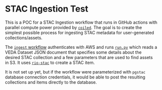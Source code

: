 # STAC Ingestion Test

This is a POC for a STAC Ingestion workflow that runs in GitHub actions with parallel compute power provided by [`coiled`](https://www.coiled.io/). The goal is to create the simplest possible process for ingesting STAC metadata for user-generated collections/assets.

The [`ingest` workflow](./.github/workflows/ingest.yml) authenticates with AWS and runs [`run.py`](./run.py) which reads a VEDA Dataset JSON document that specifies some details about the desired STAC collection and a few parameters that are used to find assets in S3. It uses [`rio-stac`](https://github.com/developmentseed/rio-stac) to create a STAC item.

It is not set up yet, but if the workflow were parameterized with `pgstac` database connection credentials, it would be able to post the resulting collections and items directly to the database.
